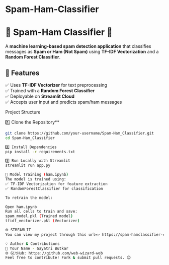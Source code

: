 # Spam-Ham-Classifier

# 📧 Spam-Ham Classifier 🚀  

A **machine learning-based spam detection application** that classifies messages as **Spam or Ham (Not Spam)** using **TF-IDF Vectorization** and a **Random Forest Classifier**.

## 🌟 Features  
✅ Uses **TF-IDF Vectorizer** for text preprocessing  
✅ Trained with a **Random Forest Classifier**  
✅ Deployable on **Streamlit Cloud**  
✅ Accepts user input and predicts spam/ham messages  

Project Structure

1️⃣ Clone the Repository**  
```sh
git clone https://github.com/your-username/Spam-Ham_Classifier.git
cd Spam-Ham_Classifier

2️⃣ Install Dependencies
pip install -r requirements.txt

3️⃣ Run Locally with Streamlit
streamlit run app.py

🎯 Model Training (ham.ipynb)
The model is trained using:
✅ TF-IDF Vectorization for feature extraction
✅ RandomForestClassifier for classification

To retrain the model:

Open ham.ipynb
Run all cells to train and save:
spam_model.pkl (Trained model)
tfidf_vectorizer.pkl (Vectorizer)

🌐 STREAMLIT
You can view my project through this url=> https://spam-hamclassifier-csguwrbefgjvp5h26zww9c.streamlit.app/

💡 Author & Contributions
👤 Your Name - Gayatri Butkar
🌐 GitHub: https://github.com/web-wizard-web
Feel free to contribute! Fork & submit pull requests. 😊
